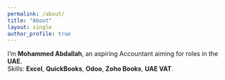 ```yaml
---
permalink: /about/
title: "About"
layout: single
author_profile: true
---
```

I’m **Mohammed Abdallah**, an aspiring Accountant aiming for roles in the **UAE**.  
Skills: **Excel**, **QuickBooks**, **Odoo**, **Zoho Books**, **UAE VAT**.
